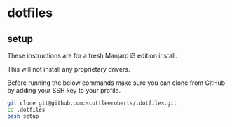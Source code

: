 # dotfiles

## setup

These instructions are for a fresh Manjaro i3 edition install.

This will not install any proprietary drivers.

Before running the below commands make sure you can clone from GitHub by adding your SSH key to your profile.

```bash
git clone git@github.com:scottleeroberts/.dotfiles.git
cd .dotfiles
bash setup
```
